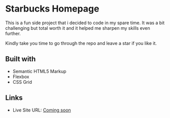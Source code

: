 # Starbucks Homepage

This is a fun side project that i decided to code in my spare time. It was a bit challenging but total worth it and it helped me sharpen my skills even further.

Kindly take you time to go through the repo and leave a star if you like it.

## Built with

- Semantic HTML5 Markup
- Flexbox
- CSS Grid

## Links

- Live Site URL: [Coming soon](https://comingsoon.com)
